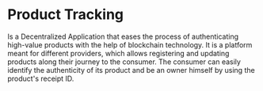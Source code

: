 # Product Tracking

Is a Decentralized Application that eases the process of authenticating high-value products with the help of blockchain technology. It is a platform meant for different providers, which allows registering and updating products along their journey to the consumer.
The consumer can easily identify the authenticity of its product and be an owner himself by using the product's receipt ID.
